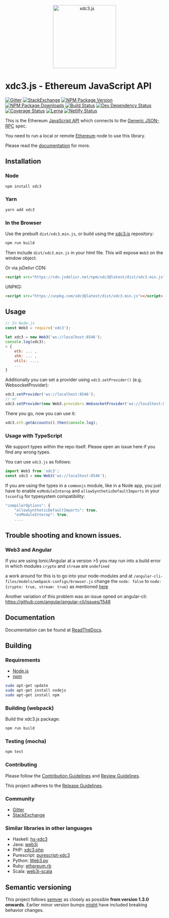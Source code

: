 <p align="center">
  <img src="assets/logo/web3js.jpg" width="200" alt="xdc3.js" />
</p>

# xdc3.js - Ethereum JavaScript API

[![Gitter][gitter-image]][gitter-url] [![StackExchange][stackexchange-image]][stackexchange-url] [![NPM Package Version][npm-image-version]][npm-url] [![NPM Package Downloads][npm-image-downloads]][npm-url] [![Build Status][actions-image]][actions-url] [![Dev Dependency Status][deps-dev-image]][deps-dev-url] [![Coverage Status][coveralls-image]][coveralls-url] [![Lerna][lerna-image]][lerna-url] [![Netlify Status][netlify-image]][netlify-url]

This is the Ethereum [JavaScript API][docs]
which connects to the [Generic JSON-RPC](https://github.com/ethereum/wiki/wiki/JSON-RPC) spec.

You need to run a local or remote [Ethereum](https://www.ethereum.org/) node to use this library.

Please read the [documentation][docs] for more.

## Installation

### Node

```bash
npm install xdc3
```

### Yarn

```bash
yarn add xdc3
```

### In the Browser

Use the prebuilt `dist/xdc3.min.js`, or
build using the [xdc3.js][repo] repository:

```bash
npm run build
```

Then include `dist/xdc3.min.js` in your html file.
This will expose `Web3` on the window object.

Or via jsDelivr CDN:

```html
<script src="https://cdn.jsdelivr.net/npm/xdc3@latest/dist/xdc3.min.js"></script>
```

UNPKG:

```html
<script src="https://unpkg.com/xdc3@latest/dist/xdc3.min.js"></script>
```

## Usage

```js
// In Node.js
const Web3 = require('xdc3');

let xdc3 = new Web3('ws://localhost:8546');
console.log(xdc3);
> {
    eth: ... ,
    shh: ... ,
    utils: ...,
    ...
}
```

Additionally you can set a provider using `xdc3.setProvider()` (e.g. WebsocketProvider):

```js
xdc3.setProvider('ws://localhost:8546');
// or
xdc3.setProvider(new Web3.providers.WebsocketProvider('ws://localhost:8546'));
```

There you go, now you can use it:

```js
xdc3.eth.getAccounts().then(console.log);
```

### Usage with TypeScript

We support types within the repo itself. Please open an issue here if you find any wrong types.

You can use `xdc3.js` as follows:

```typescript
import Web3 from 'xdc3';
const xdc3 = new Web3('ws://localhost:8546');
```

If you are using the types in a `commonjs` module, like in a Node app, you just have to enable `esModuleInterop` and `allowSyntheticDefaultImports` in your `tsconfig` for typesystem compatibility:

```js
"compilerOptions": {
    "allowSyntheticDefaultImports": true,
    "esModuleInterop": true,
    ....
```

## Trouble shooting and known issues.

### Web3 and Angular
If you are using Ionic/Angular at a version >5 you may run into a build error in which modules `crypto` and `stream` are `undefined`

a work around for this is to go into your node-modules and at `/angular-cli-files/models/webpack-configs/browser.js` change  the `node: false` to `node: {crypto: true, stream: true}` as mentioned [here](https://github.com/ethereum/xdc3.js/issues/2260#issuecomment-458519127)

Another variation of this problem was an issue opned on angular-cli: https://github.com/angular/angular-cli/issues/1548

## Documentation

Documentation can be found at [ReadTheDocs][docs].

## Building

### Requirements

-   [Node.js](https://nodejs.org)
-   [npm](https://www.npmjs.com/)

```bash
sudo apt-get update
sudo apt-get install nodejs
sudo apt-get install npm
```

### Building (webpack)

Build the xdc3.js package:

```bash
npm run build
```

### Testing (mocha)

```bash
npm test
```

### Contributing

Please follow the [Contribution Guidelines](./CONTRIBUTIONS.md) and [Review Guidelines](./REVIEW.md).

This project adheres to the [Release Guidelines](./REVIEW.md).

### Community

-   [Gitter][gitter-url]
-   [StackExchange][stackexchange-url]

### Similar libraries in other languages

-   Haskell: [hs-xdc3](https://github.com/airalab/hs-xdc3)
-   Java: [web3j](https://github.com/web3j/web3j)
-   PHP: [xdc3.php](https://github.com/sc0Vu/xdc3.php)
-   Purescript: [purescript-xdc3](https://github.com/f-o-a-m/purescript-xdc3)
-   Python: [Web3.py](https://github.com/ethereum/xdc3.py)
-   Ruby: [ethereum.rb](https://github.com/EthWorks/ethereum.rb)
-   Scala: [web3j-scala](https://github.com/mslinn/web3j-scala)

[repo]: https://github.com/ethereum/xdc3.js
[docs]: http://web3js.readthedocs.io/
[npm-image-version]: https://img.shields.io/npm/v/xdc3.svg
[npm-image-downloads]: https://img.shields.io/npm/dm/xdc3.svg
[npm-url]: https://npmjs.org/package/xdc3
[actions-image]: https://github.com/ethereum/xdc3.js/workflows/Build/badge.svg
[actions-url]: https://github.com/ethereum/xdc3.js/actions
[deps-dev-image]: https://david-dm.org/ethereum/xdc3.js/1.x/dev-status.svg
[deps-dev-url]: https://david-dm.org/ethereum/xdc3.js/1.x?type=dev
[dep-dev-image]: https://david-dm.org/ethereum/xdc3.js/dev-status.svg
[dep-dev-url]: https://david-dm.org/ethereum/xdc3.js#info=devDependencies
[coveralls-image]: https://coveralls.io/repos/ethereum/xdc3.js/badge.svg?branch=1.x
[coveralls-url]: https://coveralls.io/r/ethereum/xdc3.js?branch=1.x
[waffle-image]: https://badge.waffle.io/ethereum/xdc3.js.svg?label=ready&title=Ready
[waffle-url]: https://waffle.io/ethereum/xdc3.js
[gitter-image]: https://badges.gitter.im/Join%20Chat.svg
[gitter-url]:  https://gitter.im/ethereum/xdc3.js
[lerna-image]: https://img.shields.io/badge/maintained%20with-lerna-cc00ff.svg
[lerna-url]: https://lerna.js.org/
[netlify-image]: https://api.netlify.com/api/v1/badges/1fc64933-d170-4939-8bdb-508ecd205519/deploy-status
[netlify-url]: https://app.netlify.com/sites/xdc3-staging/deploys
[stackexchange-image]: https://img.shields.io/badge/web3js-stackexchange-brightgreen
[stackexchange-url]: https://ethereum.stackexchange.com/questions/tagged/web3js

## Semantic versioning

This project follows [semver](https://semver.org/) as closely as possible **from version 1.3.0 onwards**. Earlier minor version bumps [might](https://github.com/ethereum/xdc3.js/issues/3758) have included breaking behavior changes.
